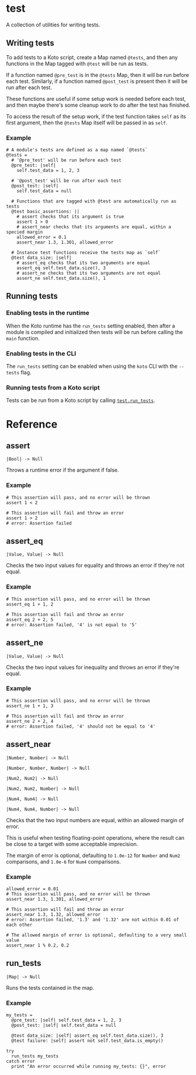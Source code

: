 # test

A collection of utilities for writing tests.

## Writing tests

To add tests to a Koto script, create a Map named `@tests`, and then any
functions in the Map tagged with `@test` will be run as tests.

If a function named `@pre_test` is in the `@tests` Map, then it will be run
before each test. Similarly, if a function named `@post_test` is present then it
will be run after each test.

These functions are useful if some setup work is needed before each test, and
then maybe there's some cleanup work to do after the test has finished.

To access the result of the setup work, if the test function takes `self` as its
first argument, then the `@tests` Map itself will be passed in as `self`.

### Example

```koto
# A module's tests are defined as a map named `@tests`
@tests =
  # '@pre_test' will be run before each test
  @pre_test: |self|
    self.test_data = 1, 2, 3

  # '@post_test' will be run after each test
  @post_test: |self|
    self.test_data = null

  # Functions that are tagged with @test are automatically run as tests
  @test basic_assertions: ||
    # assert checks that its argument is true
    assert 1 > 0
    # assert_near checks that its arguments are equal, within a specied margin
    allowed_error = 0.1
    assert_near 1.3, 1.301, allowed_error

  # Instance test functions receive the tests map as `self`
  @test data_size: |self|
    # assert_eq checks that its two arguments are equal
    assert_eq self.test_data.size(), 3
    # assert_ne checks that its two arguments are not equal
    assert_ne self.test_data.size(), 1
```

## Running tests

### Enabling tests in the runtime

When the Koto runtime has the `run_tests` setting enabled, then after a module
is compiled and initialized then tests will be run before calling the `main`
function.

### Enabling tests in the CLI

The `run_tests` setting can be enabled when using the `koto` CLI with
the `--tests` flag.

### Running tests from a Koto script


Tests can be run from a Koto script by calling [`test.run_tests`](#run-tests).

# Reference

## assert

`|Bool| -> Null`

Throws a runtime error if the argument if false.

### Example

```koto
# This assertion will pass, and no error will be thrown
assert 1 < 2

# This assertion will fail and throw an error
assert 1 > 2
# error: Assertion failed
```

## assert_eq

`|Value, Value| -> Null`

Checks the two input values for equality and throws an error if they're not
equal.

### Example

```koto
# This assertion will pass, and no error will be thrown
assert_eq 1 + 1, 2

# This assertion will fail and throw an error
assert_eq 2 + 2, 5
# error: Assertion failed, '4' is not equal to '5'
```

## assert_ne

`|Value, Value| -> Null`

Checks the two input values for inequality and throws an error if they're equal.

### Example

```koto
# This assertion will pass, and no error will be thrown
assert_ne 1 + 1, 3

# This assertion will fail and throw an error
assert_ne 2 + 2, 4
# error: Assertion failed, '4' should not be equal to '4'
```

## assert_near

`|Number, Number| -> Null`

`|Number, Number, Number| -> Null`

`|Num2, Num2| -> Null`

`|Num2, Num2, Number| -> Null`

`|Num4, Num4| -> Null`

`|Num4, Num4, Number| -> Null`

Checks that the two input numbers are equal, within an allowed margin of error.

This is useful when testing floating-point operations, where the result can be
close to a target with some acceptable imprecision.

The margin of error is optional, defaulting to `1.0e-12` for `Number` and `Num2`
comparisons, and `1.0e-6` for `Num4` comparisons.

### Example

```koto
allowed_error = 0.01
# This assertion will pass, and no error will be thrown
assert_near 1.3, 1.301, allowed_error

# This assertion will fail and throw an error
assert_near 1.3, 1.32, allowed_error
# error: Assertion failed, '1.3' and '1.32' are not within 0.01 of each other

# The allowed margin of error is optional, defaulting to a very small value
assert_near 1 % 0.2, 0.2
```

## run_tests

`|Map| -> Null`

Runs the tests contained in the map.

### Example

```koto
my_tests =
  @pre_test: |self| self.test_data = 1, 2, 3
  @post_test: |self| self.test_data = null

  @test data_size: |self| assert_eq self.test_data.size(), 3
  @test failure: |self| assert not self.test_data.is_empty()

try
  run_tests my_tests
catch error
  print "An error occurred while running my_tests: {}", error
```
